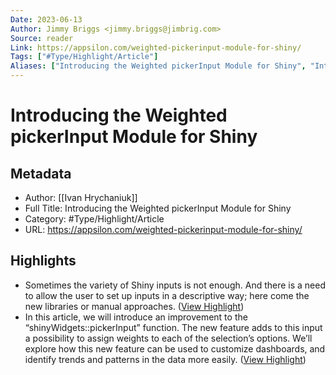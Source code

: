 ```yaml
---
Date: 2023-06-13
Author: Jimmy Briggs <jimmy.briggs@jimbrig.com>
Source: reader
Link: https://appsilon.com/weighted-pickerinput-module-for-shiny/
Tags: ["#Type/Highlight/Article"]
Aliases: ["Introducing the Weighted pickerInput Module for Shiny", "Introducing the Weighted pickerInput Module for Shiny"]
---
```

# Introducing the Weighted pickerInput Module for Shiny

## Metadata
- Author: [[Ivan Hrychaniuk]]
- Full Title: Introducing the Weighted pickerInput Module for Shiny
- Category: #Type/Highlight/Article
- URL: https://appsilon.com/weighted-pickerinput-module-for-shiny/

## Highlights
- Sometimes the variety of Shiny inputs is not enough. And there is a need to allow the user to set up inputs in a descriptive way; here come the new libraries or manual approaches. ([View Highlight](https://read.readwise.io/read/01gzm04ftdnkhsty591wfbndny))
- In this article, we will introduce an improvement to the “shinyWidgets::pickerInput” function. The new feature adds to this input a possibility to assign weights to each of the selection’s options. We’ll explore how this new feature can be used to customize dashboards, and identify trends and patterns in the data more easily. ([View Highlight](https://read.readwise.io/read/01gzm04mdqh6k24sw8whz7vj7w))
